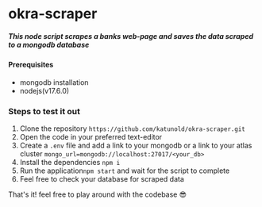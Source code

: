 # okra-scraper

##### This node script scrapes a banks web-page and saves the data scraped to a mongodb database

#### Prerequisites
- mongodb installation
- nodejs(v17.6.0)

### Steps to test it out

1. Clone the repository
``https://github.com/katunold/okra-scraper.git``
2. Open the code in your preferred text-editor
3. Create a `.env` file and add a link to your mongodb or a link to your atlas cluster
``mongo_url=mongodb://localhost:27017/<your_db>``
4. Install the dependencies 
``npm i``
5. Run the application``npm start`` and wait for the script to complete
6. Feel free to check your database for scraped data

That's it! feel free to play around with the codebase 😎
